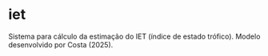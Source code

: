 # iet
Sistema para cálculo da estimação do IET (índice de estado trófico). Modelo desenvolvido por Costa (2025).
